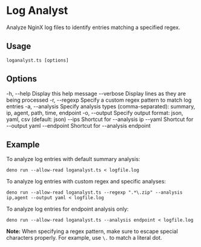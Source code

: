 
# Log Analyst

Analyze NginX log files to identify entries matching a specified regex.

## Usage

```
loganalyst.ts [options]
```

## Options

-h, --help           Display this help message
--verbose            Display lines as they are being processed
-r, --regexp         Specify a custom regex pattern to match log entries
-a, --analysis       Specify analysis types (comma-separated): summary, ip, agent, path, time, endpoint
-o, --output         Specify output format: json, yaml, csv (default: json)
--ips                Shortcut for --analysis ip
--yaml               Shortcut for --output yaml
--endpoint          Shortcut for --analysis endpoint

## Example

To analyze log entries with default summary analysis:

```
deno run --allow-read loganalyst.ts < logfile.log
```

To analyze log entries with custom regex and specific analyses:

```
deno run --allow-read loganalyst.ts --regexp ".*\.zip" --analysis ip,agent --output yaml < logfile.log
```

To analyze log entries for endpoint analysis only:

```
deno run --allow-read loganalyst.ts --analysis endpoint < logfile.log
```

**Note:** When specifying a regex pattern, make sure to escape special characters properly. For example, use `\.` to match a literal dot.

  
